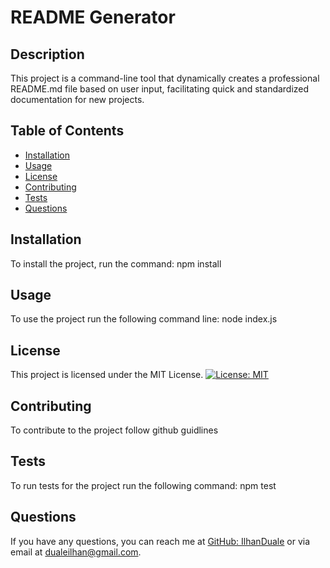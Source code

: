 # README Generator

## Description
This project is a command-line tool that dynamically creates a professional README.md file based on user input, facilitating quick and standardized documentation for new projects.

## Table of Contents
- [Installation](#installation)
- [Usage](#usage)
- [License](#license)
- [Contributing](#contributing)
- [Tests](#tests)
- [Questions](#questions)

## Installation
To install the project, run the command: npm install

## Usage
To use the project run the following command line: node index.js

## License
This project is licensed under the MIT License. [![License: MIT](https://img.shields.io/badge/License-MIT-yellow.svg)](https://opensource.org/licenses/MIT)


## Contributing
To contribute to the project follow github guidlines

## Tests
To run tests for the project run the following command: npm test

## Questions
If you have any questions, you can reach me at [GitHub: IlhanDuale](https://github.com/IlhanDuale) or via email at dualeilhan@gmail.com.
